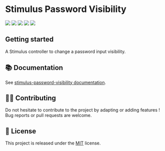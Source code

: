# Stimulus Password Visibility

[![](https://img.shields.io/npm/dt/stimulus-password-visibility.svg)](https://www.npmjs.com/package/stimulus-password-visibility)
[![](https://img.shields.io/npm/v/stimulus-password-visibility.svg)](https://www.npmjs.com/package/stimulus-password-visibility)
[![](https://github.com/stimulus-components/stimulus-password-visibility/workflows/Lint/badge.svg)](https://github.com/stimulus-components/stimulus-password-visibility)
[![](https://github.com/stimulus-components/stimulus-password-visibility/workflows/Test/badge.svg)](https://github.com/stimulus-components/stimulus-password-visibility)
[![](https://img.shields.io/github/license/stimulus-components/stimulus-password-visibility.svg)](https://github.com/stimulus-components/stimulus-password-visibility)

## Getting started

A Stimulus controller to change a password input visibility.

## 📚 Documentation

See [stimulus-password-visibility documentation](https://www.stimulus-components.com/docs/stimulus-password-visibility/).

## 👷‍♂️ Contributing

Do not hesitate to contribute to the project by adapting or adding features ! Bug reports or pull requests are welcome.

## 📝 License

This project is released under the [MIT](http://opensource.org/licenses/MIT) license.

